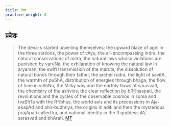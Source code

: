 ```yaml
---
title: देवाः
practice_weight: 0
---
```


## प्रवेशः
> The deva-s started unveiling themselves: the upward blaze of agni in the three stations, the power of vAyu, the all-encompassing indra, the natural conservations of mitra, the natural laws whose violations are punished by varuNa, the exhilaration of knowing the natural law in aryaman, the swift transmission of the maruts, the dissolution of natural bonds through their father, the archer rudra, the light of savitA, the warmth of puShA, distribution of energies through bhaga, the flow of time in viShNu, the Milky way and the earthly flows of sarasvatI, the chemistry of the ashvins, the clear reflection by bR^ihaspati, the revolutions and the cycles of the observable cosmos in soma and tvaShTa with the R^ibhus, the world axis and its precessions in Aja-ekapAd and ahir-budhnya, the origins in aditi and then the mysterious prajApati called ka, and national identity in the 3 goddess ilA, sarasvatI and bhAratI. [MT](https://manasataramgini.wordpress.com/2008/05/12/fierce-battling/)

